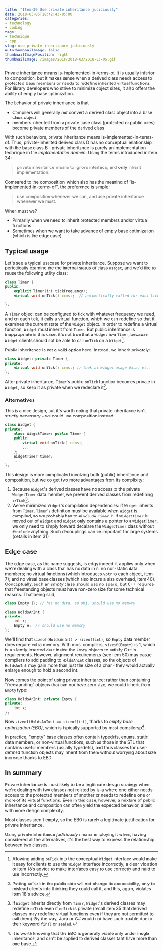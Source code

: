 ```yaml
---
title: "Item-39 Use private inheritance judiciously"
date: 2018-03-05T18:42:43-05:00
categories:
- technology
- coding
tags:
- technique
- cpp
slug: use private inheritance judiciously
autoThumbnailImage: false
thumbnailImagePosition: right
thumbnailImage: /images/2018/2018-03/2018-03-05.gif
---
```


Private inheritance means is-implemented-in-terms-of. It is usually inferior to composition, but it makes sense when a derived class needs access to protected base members or needs to redefine inherited virtual functions. For library developers who strive to minimize object sizes, it also offers the ability of empty base optimization.
<!--more-->

The behavior of private inheritance is that

* Compilers will generally _not_ convert a derived class object into a base class object
* members inherited from a private base class (protected or public ones) become private members of the derived class

With such behaviors, private inheritance means is-implemented-in-terms-of. Thus, private-inherited derived class D has no conceptual relationship with the base class B - private inheritance is purely an implementation technique in the _implementation domain_. Using the terms introduced in item 34:

>private inheritance means to ignore interface, and **only** inherit implementation.

Compared to the composition, which also has the meaning of "is-implemented-in-terms-of", the preference is simple:

>use composition whenever we can, and use private inheritance whenever we must.

When must we? 

* Primarily when we need to inherit protected members and/or virtual functions 
* Sometimes when we want to take advance of empty base optimization (which is the edge case)

## Typical usage

Let's see a typical usecase for private inheritance. Suppose we want to periodically examine the the internal status of class `Widget`, and we'd like to reuse the following utility class:

```cpp
class Timer {
public:
    explicit Timer(int tickFrequency);
    virtual void onTick() const;  // automatically called for each tick
    ...
};
```

A `Timer` object can be configured to tick with whatever frequency we need, and on each tick, it calls a virtual function, which we can redefine so that it examines the current state of the `Widget` object. In order to redefine a virtual function, `Widget` must inherit from `Timer`. But public inheritance is inappropriate in this case: it's not true that a `Widget` is-a `Timer`, because `Widget` clients should not be able to call `onTick` on a `Widget`[^1].

Public inheritance is not a valid option here. Instead, we inherit privately:

```cpp
class Widget: private Timer {
private:
    virtual void onTick() const; // look at Widget usage data, etc.
};
```

After private inheritance, `Timer`'s public `onTick` function becomes private in `Widget`, so keep it as private when we redeclare it[^2].

### Alternatives

This is a nice design, but it's worth noting that private inheritance isn't strictly necessary - we could use composition instead:

```cpp
class Widget {
private:
    class WidgetTimer: public Timer {
    public:
        virtual void onTick() const;
        ...
    };
    WidgetTimer timer;
    ...
};
```

This design is more complicated involving both (public) inheritance and composition, but we do get two more advantages from its complixity:

1. Because `Widget`'s derived classes have no access to the private `WidgetTimer` data member, we prevent derived classes from redefining `onTick`[^3].
2. We've minimized `Widget`'s compilation dependencies: if `Widget` inherits from `Timer`, `Timer`'s definition must be available when `Widget` is compiled, so we probably has to `#include Timer.h`. If `WidgetTimer` is moved out of `Widget` and `Widget` only contains a pointer to  a `WidgetTimer`, we only need to simply forward decalare the `WidgetTimer` class without `#include` anything. Such decouplings can be important for large systems (details in item 31).

## Edge case

The edge case, as the name suggests, is edgy indeed: it applies only when we're dealing with a class that has no data in it: no non-static data members; no virtual functions (which introduces `vptr` to each object, item 7); and no virual base classes (which also incurs a size overhead, item 40). Conceptually, such an _empty_ class should use no space, but C++ requires that freestanding objects must have non-zero size for some technical reasons. That being said,

```cpp
class Empty {}; // has no data, so obj. should use no memory

class HoldsAnInt {
private:
    int x;
    Empty e;  // should use no memory
};
```

We'll find that  `sizeof(HoldsAnInt) > sizeof(int)`, so `Empty` data member does require extra memory. With most compilers, `sizeof(Empty)` is 1, which is a silently inserted `char` inside the `Empty` objects to satisfy C++'s requirements. However, alignment requirements (see item 50) may casue compilers to add padding to `HoldsAnInt` classes, so the objects of `HoldsAnInt` may gain more than just the size of a char - they would actually enlarge enough to hold a second int.

Now comes the point of using private inheritance: rather than containing "freestanding" objects that can not have zero size, we could inherit from `Empty` type:

```cpp
class HoldsAnInt: private Empty {
private:
    int x;
};
```

Now `sizeof(HoldsAnInt) == sizeof(int)`, thanks to _empty base optimization (EBO)_, which is typically supported by most compilersp[^4].

In practice, "empty" base classes often contain typedefs, enums, static data members, or non-virtual functions, such as those in the STL that contains useful members (usually typedefs), and thus classes for user-defined function objects may inherit from them without worrying about size increase thanks to EBO.

## In summary

Private inheritance is most likely to be a legitimate design strategy when we're dealing with two classes not related by is-a where one either needs access to the protected members of another or needs to redefine one or more of its virtual functions. Even in this case, however, a mixture of public inheritance and composition can often yield the expected behavior, albeit with more design complexity. 

Most classes aren't empty, so the EBO is rarely a legitimate justification for private inheritance.

Using private inheritance _judiciously_ means employing it when, having considered all the alternatives, it's the best way to express the relationship between two classes.

[^1]: Allowing adding `onTick` into the conceptual `Widget` interface would make it easy for clients to use the `Widget` interface incorrectly, a clear violation of item 18's advice to make interfaces easy to use correctly and hard to use incorrectly.
[^2]: Putting `onTick` in the public side will not change its accessibility, only to mislead clients into thinking they could call it, and this, again, violates item 18's advice.
[^3]: If `Widget` inherits directly from `Timer`, `Widget`'s derived classes may redefine `onTick` even if `onTick` is private (recall item 35 that derived classes may redefine virtual functions even if they are not permitted to call them). By the way, Java or C# would not have such trouble due to their keyword `final` or `sealed`.
[^4]: It is worth knowing that the EBO is generally viable only under insgle inheritance, and can't be applied to derived classes taht have more than one base.
